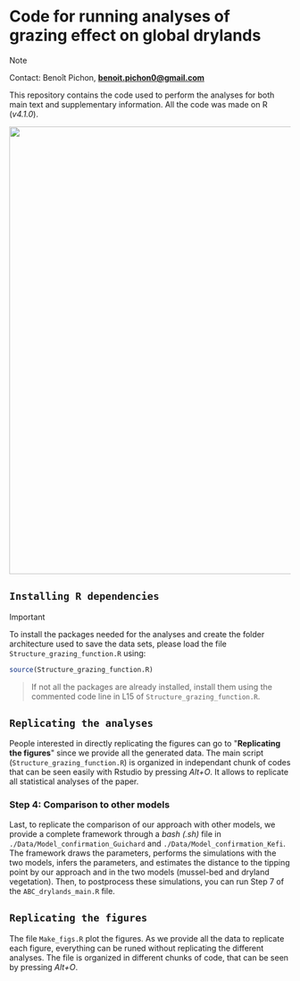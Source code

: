 # Code for running analyses of grazing effect on global drylands

> [!NOTE]
> Contact: Benoît Pichon, **benoit.pichon0@gmail.com**


This repository contains the code used to perform the analyses for both main text and supplementary information. All the code was made on R (*v4.1.0*).

<p align="center">
    <img src="https://github.com/bpichon0/Grazing_patch_vegetation/blob/master/Fig.overview.jpg" width="800">
</p>


## `Installing R dependencies`

> [!IMPORTANT]  
> To install the packages needed for the analyses and create the folder architecture used to save the data sets, please load the file `Structure_grazing_function.R` using: 

```R
source(Structure_grazing_function.R)
```
> If not all the packages are already installed, install them using the commented code line in L15 of `Structure_grazing_function.R`.

## `Replicating the analyses`

People interested in directly replicating the figures can go to "**Replicating the figures**" since we provide all the generated data.
The main script (`Structure_grazing_function.R`) is organized in independant chunk of codes that can be seen easily with Rstudio by pressing *Alt+O*. It allows to replicate all statistical analyses of the paper.

### Step 4: Comparison to other models 

Last, to replicate the comparison of our approach with other models, we provide a complete framework through a *bash (.sh)* file in `./Data/Model_confirmation_Guichard` and `./Data/Model_confirmation_Kefi`.
The framework draws the parameters, performs the simulations with the two models, infers the parameters, and estimates the distance to the tipping point by our approach and in the two models (mussel-bed and dryland vegetation). 
Then, to postprocess these simulations, you can run Step 7 of the `ABC_drylands_main.R` file.

## `Replicating the figures`

The file `Make_figs.R` plot the figures. As we provide all the data to replicate each figure, everything can be runed without replicating the different analyses. The file is organized in different chunks of code, that can be seen by pressing *Alt+O*.

